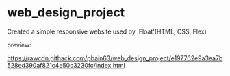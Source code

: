 # web_design_project 

Created a simple responsive website used by 'Float'(HTML, CSS, Flex)




preview:

https://rawcdn.githack.com/pbain63/web_design_project/e197762e9a3ea7b528ed390af821c4e50c3230fc/index.html
